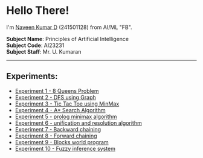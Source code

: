 # Hello There!

I'm [Naveen Kumar D](#) (241501128) from AI/ML "FB".

**Subject Name**: Principles of Artificial Intelligence  
**Subject Code**: AI23231  
**Subject Staff**: Mr. U. Kumaran

---

## Experiments:

- [Experiment 1 - 8 Queens Problem](https://github.com/NaveenKumarD-AIML/I-YEAR-POAI-LAB-2024-2028/blob/main/EXP-01)
- [Experiment 2 - DFS using Graph](https://github.com/NaveenKumarD-AIML/I-YEAR-POAI-LAB-2024-2028/blob/main/EXP-02)
- [Experiment 3 - Tic Tac Toe using MinMax](https://github.com/NaveenKumarD-AIML/I-YEAR-POAI-LAB-2024-2028/blob/main/EXP-03)
- [Experiment 4 - A* Search Algorithm](https://github.com/NaveenKumarD-AIML/I-YEAR-POAI-LAB-2024-2028/blob/main/EXP-04)
- [Experiment 5 - prolog minimax algorithm](https://github.com/NaveenKumarD-AIML/I-YEAR-POAI-LAB-2024-2028/blob/main/EXP-05A)
- [Experiment 6 - unification and resolution algorithm](https://github.com/NaveenKumarD-AIML/I-YEAR-POAI-LAB-2024-2028/blob/main/EXP-06)
- [Experiment 7 - Backward chaining](https://github.com/NaveenKumarD-AIML/I-YEAR-POAI-LAB-2024-2028/blob/main/EXP-07)
- [Experiment 8 - Forward chaining](https://github.com/NaveenKumarD-AIML/I-YEAR-POAI-LAB-2024-2028/blob/main/EXP-08)
- [Experiment 9 - Blocks world program](https://github.com/NaveenKumarD-AIML/I-YEAR-POAI-LAB-2024-2028/blob/main/EXP-09)
- [Experiment 10 - Fuzzy inference system](https://github.com/NaveenKumarD-AIML/I-YEAR-POAI-LAB-2024-2028/blob/main/EXP-10)

